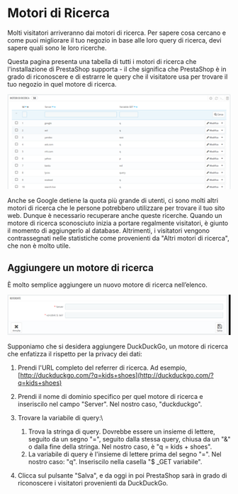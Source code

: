 # Motori di Ricerca

Molti visitatori arriveranno dai motori di ricerca. Per sapere cosa cercano e come puoi migliorare il tuo negozio in base alle loro query di ricerca, devi sapere quali sono le loro ricerche.

Questa pagina presenta una tabella di tutti i motori di ricerca che l'installazione di PrestaShop supporta - il che significa che PrestaShop è in grado di riconoscere e di estrarre le query che il visitatore usa per trovare il tuo negozio in quel motore di ricerca.

![](../../../../.gitbook/assets/54267433.png)

Anche se Google detiene la quota più grande di utenti, ci sono molti altri motori di ricerca che le persone potrebbero utilizzare per trovare il tuo sito web. Dunque è necessario recuperare anche queste ricerche. Quando un motore di ricerca sconosciuto inizia a portare regalmente visitatori, è giunto il momento di aggiungerlo al database. Altrimenti, i visitatori vengono contrassegnati nelle statistiche come provenienti da "Altri motori di ricerca", che non è molto utile.

## Aggiungere un motore di ricerca <a href="motoridiricerca-aggiungereunmotorediricerca" id="motoridiricerca-aggiungereunmotorediricerca"></a>

È molto semplice aggiungere un nuovo motore di ricerca nell’elenco.

![](../../../../.gitbook/assets/54267435.png)

Supponiamo che si desidera aggiungere DuckDuckGo, un motore di ricerca che enfatizza il rispetto per la privacy dei dati:

1. Prendi l'URL completo del referrer di ricerca. Ad esempio, [http://duckduckgo.com/?q=kids+shoes](http://duckduckgo.com/?q=kids+shoes)
2. Prendi il nome di dominio specifico per quel motore di ricerca e inseriscilo nel campo "Server". Nel nostro caso, "duckduckgo".
3. Trovare la variabile di query:\

   1. Trova la stringa di query. Dovrebbe essere un insieme di lettere, seguito da un segno "=", seguito dalla stessa query, chiusa da un "&" o dalla fine della stringa. Nel nostro caso, è "q = kids + shoes".
   2. La variabile di query è l'insieme di lettere prima del segno "=". Nel nostro caso: "q". Inseriscilo nella casella "$ \_GET variabile".
4. Clicca sul pulsante "Salva", e da oggi in poi PrestaShop sarà in grado di riconoscere i visitatori provenienti da DuckDuckGo.&#x20;
